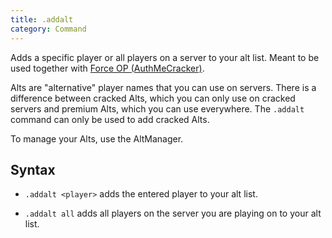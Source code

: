 ```yaml
---
title: .addalt
category: Command
---
```

Adds a specific player or all players on a server to your alt list. Meant to be used together with [Force OP (AuthMeCracker)](/wiki/Mods/Force_OP_(AuthMeCracker)).

Alts are "alternative" player names that you can use on servers. There is a difference between cracked Alts, which you can only use on cracked servers and premium Alts, which you can use everywhere. The `.addalt` command can only be used to add cracked Alts.

To manage your Alts, use the AltManager.

## Syntax
- `.addalt <player>` adds the entered player to your alt list.

- `.addalt all` adds all players on the server you are playing on to your alt list.

